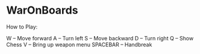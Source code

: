 # WarOnBoards</br>
How to Play:</br>

W – Move forward
A – Turn left 
S – Move backward 
D – Turn right
Q – Show Chess 
V – Bring up weapon menu
SPACEBAR – Handbreak

